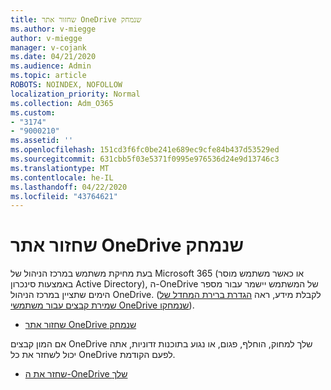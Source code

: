 ```yaml
---
title: שחזור אתר OneDrive שנמחק
ms.author: v-miegge
author: v-miegge
manager: v-cojank
ms.date: 04/21/2020
ms.audience: Admin
ms.topic: article
ROBOTS: NOINDEX, NOFOLLOW
localization_priority: Normal
ms.collection: Adm_O365
ms.custom:
- "3174"
- "9000210"
ms.assetid: ''
ms.openlocfilehash: 151cd3f6fc0be241e689ec9cfe84b437d53529ed
ms.sourcegitcommit: 631cbb5f03e5371f0995e976536d24e9d13746c3
ms.translationtype: MT
ms.contentlocale: he-IL
ms.lasthandoff: 04/22/2020
ms.locfileid: "43764621"
---
```

# <a name="restore-a-deleted-onedrive-site"></a>שחזור אתר OneDrive שנמחק

בעת מחיקת משתמש במרכז הניהול של Microsoft 365 (או כאשר משתמש מוסר באמצעות סינכרון Active Directory), ה-OneDrive של המשתמש יישמר עבור מספר הימים שתציין במרכז הניהול OneDrive. (לקבלת מידע, ראה [הגדרת ברירת המחדל של שמירת קבצים עבור משתמשי OneDrive שנמחקו](https://docs.microsoft.com/onedrive/set-retention)).

* [שחזור אתר OneDrive שנמחק](https://docs.microsoft.com/onedrive/restore-deleted-onedrive)

אם המון קבצים OneDrive שלך למחוק, הוחלף, פגום, או נגוע בתוכנות זדוניות, אתה יכול לשחזר את כל OneDrive לפעם הקודמת.

* [שחזר את ה-OneDrive שלך](https://support.office.com/article/Restore-your-OneDrive-fa231298-759d-41cf-bcd0-25ac53eb8a15)